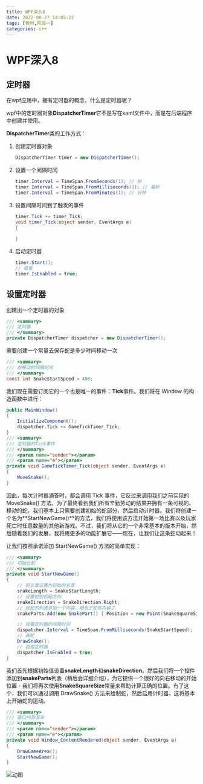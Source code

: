 ```yaml
---
title: WPF深入8
date: 2022-06-27 14:05:22
tags: [教材,阶段一]
categories: c++
---
```


# WPF深入8

## 定时器

在wpf应用中，拥有定时器的概念，什么是定时器呢？

wpf中的定时器对象**DispatcherTimer**它不是写在xaml文件中，而是在后端程序中创建并使用。

**DispatcherTimer**类的工作方式：

1. 创建定时器对象

   ```c#
   DispatcherTimer timer = new DispatcherTimer();
   ```

2. 设置一个间隔时间

   ```c#
   timer.Interval = TimeSpan.FromSeconds(1); // 秒
   timer.Interval = TimeSpan.FromMilliseconds(1); // 毫秒
   timer.Interval = TimeSpan.FromMinutes(1); // 分钟
   ```

3. 设置间隔时间到了触发的事件

   ```c#
   timer.Tick += timer_Tick;
   void timer_Tick(object sender, EventArgs e)
   {
       
   }
   ```

4. 启动定时器

   ```c#
   timer.Start();
   // 或者
   timer.IsEnabled = true;
   ```

## 设置定时器

创建出一个定时器的对象

```c#
/// <summary>
/// 定时器
/// </summary>
private DispatcherTimer dispatcher = new DispatcherTimer();
```

需要创建一个常量去保存蛇是多少时间移动一次

```c#
/// <summary>
/// 蛇移动的间隔时间
/// </summary>
const int SnakeStartSpeed = 400;
```

我们现在需要订阅它的一个也是唯一的事件：**Tick**事件。我们将在 Window 的构造函数中进行：

```c#
public MainWindow()
{
    InitializeComponent();
    dispatcher.Tick += GameTickTimer_Tick;
}
/// <summary>
/// 定时器的Tick事件
/// </summary>
/// <param name="sender"></param>
/// <param name="e"></param>
private void GameTickTimer_Tick(object sender, EventArgs e)
{
    MoveSnake();
}
```

因此，每次计时器滴答时，都会调用 Tick 事件，它反过来调用我们之前实现的 MoveSnake() 方法。为了最终看到我们所有辛勤劳动的结果并拥有一条可视的、移动的蛇，我们基本上只需要创建初始的蛇部分，然后启动计时器。我们将创建一个名为**StartNewGame()**的方法，我们将使用该方法开始第一场比赛以及玩家死亡时任意数量的其他新游戏。不过，我们将从它的一个非常基本的版本开始，然后随着我们的发展，我将用更多的功能扩展它——现在，让我们让这条蛇动起来！

让我们按照承诺添加 StartNewGame() 方法的简单实现：

```c#
/// <summary>
/// 初始化蛇
/// </summary>
private void StartNewGame()
{
    // 将长度设置为初始的长度
    snakeLength = SnakeStartLength;
    // 设置蛇的初始方向
    snakeDirection = SnakeDirection.Right;
    // 给蛇的列表添加一个内容，相当于蛇有内容了
    snakeParts.Add(new SnakePart() { Position = new Point(SnakeSquareSize * 5, SnakeSquareSize * 5) });

    // 设置定时器的间隔时间
    dispatcher.Interval = TimeSpan.FromMilliseconds(SnakeStartSpeed);
    // 画蛇  
    DrawSnake();
    // 启用定时器 
    dispatcher.IsEnabled = true;
}
```

我们首先根据初始值设置**snakeLength**和**snakeDirection**。然后我们将一个控件添加到**snakeParts**列表（稍后会详细介绍），为它提供一个很好的向右移动的开始位置 - 我们将再次使用**SnakeSquareSize**常量来帮助计算正确的位置。有了这个，我们可以通过调用 DrawSnake() 方法来绘制蛇，然后启用计时器，这将基本上开始蛇的运动。

```c#
/// <summary>
/// 窗口内容渲染
/// </summary>
/// <param name="sender"></param>
/// <param name="e"></param>
private void Window_ContentRendered(object sender, EventArgs e)
{
    DrawGameArea();
    StartNewGame();
}
```

![动图](https://pic4.zhimg.com/v2-83741583b595702be33eef84ad8459c3_b.webp)
